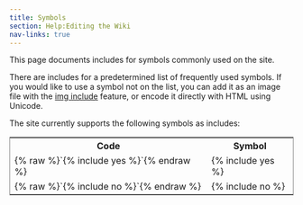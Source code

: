 ```yaml
---
title: Symbols
section: Help:Editing the Wiki
nav-links: true
---
```


This page documents includes for symbols commonly used on the site.

There are includes for a predetermined list of frequently used symbols. If you
would like to use a symbol not on the list, you can add it as an
image file with the [img include](/help/editing/images) feature,
or encode it directly with HTML using Unicode.

The site currently supports the following symbols as includes:

<table style="border: 1px solid gray">
<tr><th>Code</th><th>Symbol</th></tr>
<tr><td markdown=1>
{% raw %}`{% include yes %}`{% endraw %}
</td><td>{% include yes %}</td></tr>
<tr><td markdown=1>
{% raw %}`{% include no %}`{% endraw %}
</td><td>{% include no %}</td></tr>
</table>
